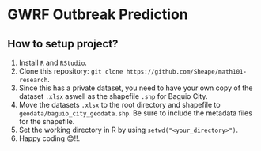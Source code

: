 # GWRF Outbreak Prediction
## How to setup project?
1. Install `R` and `RStudio`.
2. Clone this repository: `git clone https://github.com/Sheape/math101-research`.
3. Since this has a private dataset, you need to have your own copy of the
   dataset `.xlsx` aswell as the shapefile `.shp` for Baguio City.
4. Move the datasets `.xlsx` to the root directory and shapefile to `geodata/baguio_city_geodata.shp`. Be sure to include the metadata files for the shapefile.
5. Set the working directory in R by using `setwd("<your_directory>")`.
6. Happy coding 😊!!.
